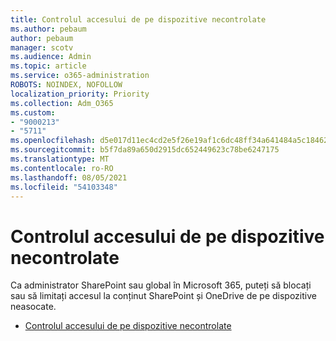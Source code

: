 ```yaml
---
title: Controlul accesului de pe dispozitive necontrolate
ms.author: pebaum
author: pebaum
manager: scotv
ms.audience: Admin
ms.topic: article
ms.service: o365-administration
ROBOTS: NOINDEX, NOFOLLOW
localization_priority: Priority
ms.collection: Adm_O365
ms.custom:
- "9000213"
- "5711"
ms.openlocfilehash: d5e017d11ec4cd2e5f26e19af1c6dc48ff34a641484a5c184625070253885354
ms.sourcegitcommit: b5f7da89a650d2915dc652449623c78be6247175
ms.translationtype: MT
ms.contentlocale: ro-RO
ms.lasthandoff: 08/05/2021
ms.locfileid: "54103348"
---
```

# <a name="control-access-from-unmanaged-devices"></a>Controlul accesului de pe dispozitive necontrolate

Ca administrator SharePoint sau global în Microsoft 365, puteți să blocați sau să limitați accesul la conținut SharePoint și OneDrive de pe dispozitive neasocate.

- [Controlul accesului de pe dispozitive necontrolate](https://docs.microsoft.com/sharepoint/control-access-from-unmanaged-devices)
